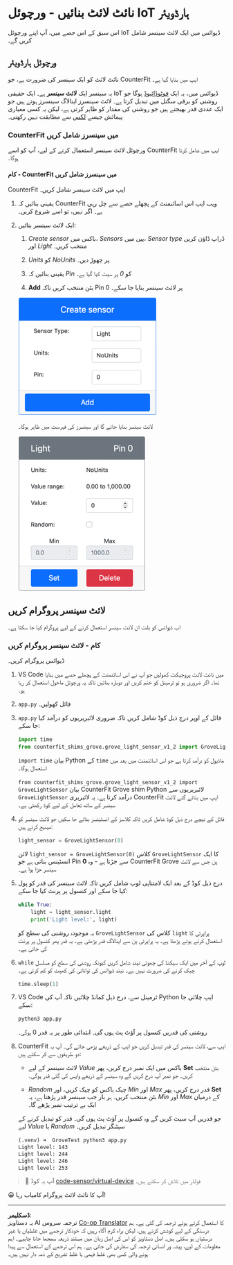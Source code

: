 <!--
CO_OP_TRANSLATOR_METADATA:
{
  "original_hash": "11f10c6760fb8202cf368422702fdf70",
  "translation_date": "2025-08-26T23:30:15+00:00",
  "source_file": "1-getting-started/lessons/3-sensors-and-actuators/virtual-device-sensor.md",
  "language_code": "ur"
}
-->
# نائٹ لائٹ بنائیں - ورچوئل IoT ہارڈویئر

اس سبق کے اس حصے میں، آپ اپنے ورچوئل IoT ڈیوائس میں ایک لائٹ سینسر شامل کریں گے۔

## ورچوئل ہارڈویئر

نائٹ لائٹ کو ایک سینسر کی ضرورت ہے، جو CounterFit ایپ میں بنایا گیا ہے۔

یہ سینسر ایک **لائٹ سینسر** ہے۔ ایک حقیقی IoT ڈیوائس میں، یہ ایک [فوٹوڈائیوڈ](https://wikipedia.org/wiki/Photodiode) ہوگا جو روشنی کو برقی سگنل میں تبدیل کرتا ہے۔ لائٹ سینسرز اینالاگ سینسرز ہوتے ہیں جو ایک عددی قدر بھیجتے ہیں جو روشنی کی مقدار کو ظاہر کرتی ہے، لیکن یہ کسی معیاری پیمائش جیسے [لکس](https://wikipedia.org/wiki/Lux) سے مطابقت نہیں رکھتی۔

### CounterFit میں سینسرز شامل کریں

ورچوئل لائٹ سینسر استعمال کرنے کے لیے، آپ کو اسے CounterFit ایپ میں شامل کرنا ہوگا۔

#### کام - CounterFit میں سینسرز شامل کریں

CounterFit ایپ میں لائٹ سینسر شامل کریں۔

1. یقینی بنائیں کہ CounterFit ویب ایپ اس اسائنمنٹ کے پچھلے حصے سے چل رہی ہے۔ اگر نہیں، تو اسے شروع کریں۔

1. ایک لائٹ سینسر بنائیں:

    1. *Create sensor* باکس میں، *Sensors* پین میں، *Sensor type* ڈراپ ڈاؤن کریں اور *Light* منتخب کریں۔

    1. *Units* کو *NoUnits* پر چھوڑ دیں۔

    1. یقینی بنائیں کہ *Pin* کو *0* پر سیٹ کیا گیا ہے۔

    1. **Add** بٹن منتخب کریں تاکہ Pin 0 پر لائٹ سینسر بنایا جا سکے۔

    ![لائٹ سینسر کی سیٹنگز](../../../../../translated_images/counterfit-create-light-sensor.9f36a5e0d4458d8d554d54b34d2c806d56093d6e49fddcda2d20f6fef7f5cce1.ur.png)

    لائٹ سینسر بنایا جائے گا اور سینسرز کی فہرست میں ظاہر ہوگا۔

    ![لائٹ سینسر بنایا گیا](../../../../../translated_images/counterfit-light-sensor.5d0f5584df56b90f6b2561910d9cb20dfbd73eeff2177c238d38f4de54aefae1.ur.png)

## لائٹ سینسر پروگرام کریں

اب ڈیوائس کو بلٹ ان لائٹ سینسر استعمال کرنے کے لیے پروگرام کیا جا سکتا ہے۔

### کام - لائٹ سینسر پروگرام کریں

ڈیوائس پروگرام کریں۔

1. VS Code میں نائٹ لائٹ پروجیکٹ کھولیں جو آپ نے اس اسائنمنٹ کے پچھلے حصے میں بنایا تھا۔ اگر ضروری ہو تو ٹرمینل کو ختم کریں اور دوبارہ بنائیں تاکہ یہ ورچوئل ماحول استعمال کر رہا ہو۔

1. `app.py` فائل کھولیں۔

1. `app.py` فائل کے اوپر درج ذیل کوڈ شامل کریں تاکہ ضروری لائبریریوں کو درآمد کیا جا سکے:

    ```python
    import time
    from counterfit_shims_grove.grove_light_sensor_v1_2 import GroveLightSensor
    ```

    `import time` بیان Python کے `time` ماڈیول کو درآمد کرتا ہے جو اس اسائنمنٹ میں بعد میں استعمال ہوگا۔

    `from counterfit_shims_grove.grove_light_sensor_v1_2 import GroveLightSensor` بیان CounterFit Grove shim Python لائبریریوں سے `GroveLightSensor` درآمد کرتا ہے۔ یہ لائبریری CounterFit ایپ میں بنائے گئے لائٹ سینسر کے ساتھ تعامل کے لیے کوڈ رکھتی ہے۔

1. فائل کے نیچے درج ذیل کوڈ شامل کریں تاکہ کلاسز کے انسٹینسز بنائے جا سکیں جو لائٹ سینسر کو مینیج کرتے ہیں:

    ```python
    light_sensor = GroveLightSensor(0)
    ```

    لائن `light_sensor = GroveLightSensor(0)` کلاس `GroveLightSensor` کا ایک انسٹینس بناتی ہے جو Pin **0** سے جڑتا ہے - وہ CounterFit Grove پن جس سے لائٹ سینسر جڑا ہوا ہے۔

1. درج ذیل کوڈ کے بعد ایک لامتناہی لوپ شامل کریں تاکہ لائٹ سینسر کی قدر کو پول کیا جا سکے اور کنسول پر پرنٹ کیا جا سکے:

    ```python
    while True:
        light = light_sensor.light
        print('Light level:', light)
    ```

    یہ موجودہ روشنی کی سطح کو `GroveLightSensor` کلاس کی `light` پراپرٹی کا استعمال کرتے ہوئے پڑھتا ہے۔ یہ پراپرٹی پن سے اینالاگ قدر پڑھتی ہے۔ یہ قدر پھر کنسول پر پرنٹ کی جاتی ہے۔

1. `while` لوپ کے آخر میں ایک سیکنڈ کی چھوٹی نیند شامل کریں کیونکہ روشنی کی سطح کو مسلسل چیک کرنے کی ضرورت نہیں ہے۔ نیند ڈیوائس کی توانائی کی کھپت کو کم کرتی ہے۔

    ```python
    time.sleep(1)
    ```

1. VS Code ٹرمینل سے، درج ذیل کمانڈ چلائیں تاکہ آپ کی Python ایپ چلائی جا سکے:

    ```sh
    python3 app.py
    ```

    روشنی کی قدریں کنسول پر آؤٹ پٹ ہوں گی۔ ابتدائی طور پر یہ قدر 0 ہوگی۔

1. CounterFit ایپ سے، لائٹ سینسر کی قدر تبدیل کریں جو ایپ کے ذریعے پڑھی جائے گی۔ آپ یہ دو طریقوں سے کر سکتے ہیں:

    * لائٹ سینسر کے لیے *Value* باکس میں ایک نمبر درج کریں، پھر **Set** بٹن منتخب کریں۔ جو نمبر آپ درج کریں گے وہ سینسر کے ذریعے واپس کی گئی قدر ہوگی۔

    * *Random* چیک باکس کو چیک کریں، اور *Min* اور *Max* قدر درج کریں، پھر **Set** بٹن منتخب کریں۔ ہر بار جب سینسر قدر پڑھتا ہے، یہ *Min* اور *Max* کے درمیان ایک بے ترتیب نمبر پڑھے گا۔

    جو قدریں آپ سیٹ کریں گے وہ کنسول پر آؤٹ پٹ ہوں گی۔ قدر کو تبدیل کرنے کے لیے *Value* یا *Random* سیٹنگز تبدیل کریں۔

    ```output
    (.venv) ➜  GroveTest python3 app.py 
    Light level: 143
    Light level: 244
    Light level: 246
    Light level: 253
    ```

> 💁 آپ یہ کوڈ [code-sensor/virtual-device](../../../../../1-getting-started/lessons/3-sensors-and-actuators/code-sensor/virtual-device) فولڈر میں تلاش کر سکتے ہیں۔

😀 آپ کا نائٹ لائٹ پروگرام کامیاب رہا!

---

**ڈسکلیمر**:  
یہ دستاویز AI ترجمہ سروس [Co-op Translator](https://github.com/Azure/co-op-translator) کا استعمال کرتے ہوئے ترجمہ کی گئی ہے۔ ہم درستگی کے لیے کوشش کرتے ہیں، لیکن براہ کرم آگاہ رہیں کہ خودکار ترجمے میں غلطیاں یا غیر درستیاں ہو سکتی ہیں۔ اصل دستاویز کو اس کی اصل زبان میں مستند ذریعہ سمجھا جانا چاہیے۔ اہم معلومات کے لیے، پیشہ ور انسانی ترجمہ کی سفارش کی جاتی ہے۔ ہم اس ترجمے کے استعمال سے پیدا ہونے والی کسی بھی غلط فہمی یا غلط تشریح کے ذمہ دار نہیں ہیں۔